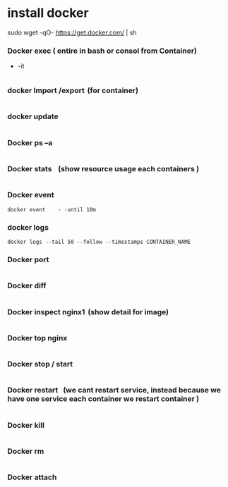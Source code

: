 # install docker
sudo wget -qO- https://get.docker.com/ | sh


### Docker exec ( entire in bash or consol from Container) 
* -it  
```
```

### docker Import /export  (for container) 
```
```
### docker update 
```
```
###   Docker ps –a 
```
```
### Docker stats     (show resource usage each containers ) 
```
```
### Docker event 
```
docker event    - -until 10m 
```

### docker logs
```
docker logs --tail 50 --follow --timestamps CONTAINER_NAME
```

### Docker port 
```
```
### Docker diff 
```
```
### Docker inspect nginx1  (show detail for image) 
```
```
### Docker top nginx 
```
```
### Docker stop / start 
```
```
### Docker restart    (we cant restart service, instead because we have one service each container we restart container ) 
```
```
### Docker kill 
```
```
### Docker rm 
```
```
### Docker attach 
```
```

